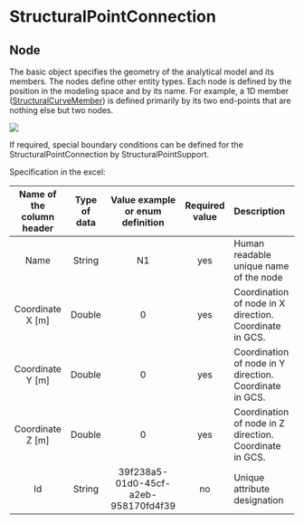 # StructuralPointConnection

## Node

The basic object specifies the geometry of the analytical model and its members. The nodes define other entity types. Each node is defined by the position in the modeling space and by its name. For example, a 1D member \([StructuralCurveMember](structuralcurvemember.md)\) is defined primarily by its two end-points that are nothing else but two nodes.

![](../.gitbook/assets/9_structurepointconnection.png)

If required, special boundary conditions can be defined for the StructuralPointConnection by StructuralPointSupport.

Specification in the excel:

| Name   of the column header | Type of data | Value example or enum definition | Required value | Description |
| :---: | :---: | :---: | :---: | :--- |
| Name | String | N1 | yes | Human readable unique name of   the node |
| Coordinate   X \[m\] | Double | 0 | yes | Coordination of node in X   direction. Coordinate in GCS. |
| Coordinate   Y \[m\] | Double | 0 | yes | Coordination of node in Y   direction. Coordinate in GCS. |
| Coordinate   Z \[m\] | Double | 0 | yes | Coordination of node in Z   direction. Coordinate in GCS. |
| Id | String | 39f238a5-01d0-45cf-a2eb-958170fd4f39 | no | Unique attribute designation |

